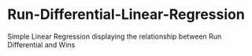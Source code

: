 # Run-Differential-Linear-Regression
Simple Linear Regression displaying the relationship between Run Differential and Wins
